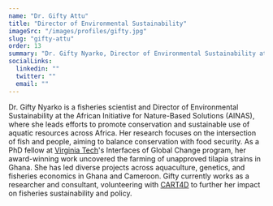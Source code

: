```yaml
---
name: "Dr. Gifty Attu"
title: "Director of Environmental Sustainability"
imageSrc: "/images/profiles/gifty.jpg"
slug: "gifty-attu"
order: 13
summary: "Dr. Gifty Nyarko, Director of Environmental Sustainability at AINAS, is a fisheries scientist focused on aquatic conservation and food security. A PhD fellow at Virginia Tech, she exposed illegal tilapia farming in Ghana and consults on fisheries sustainability across West Africa."
socialLinks:
  linkedin: ""
  twitter: ""
  email: ""
---
```

Dr. Gifty Nyarko is a fisheries scientist and Director of Environmental Sustainability at the African Initiative for Nature-Based Solutions (AINAS), where she leads efforts to promote conservation and sustainable use of aquatic resources across Africa. Her research focuses on the intersection of fish and people, aiming to balance conservation with food security. As a PhD fellow at [Virginia Tech](https://vt.edu/)'s Interfaces of Global Change program, her award-winning work uncovered the farming of unapproved tilapia strains in Ghana. She has led diverse projects across aquaculture, genetics, and fisheries economics in Ghana and Cameroon. Gifty currently works as a researcher and consultant, volunteering with [CART4D](https://cart4d.com/) to further her impact on fisheries sustainability and policy.
